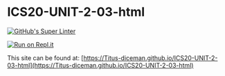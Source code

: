 # ICS20-UNIT-2-03-html

[![GitHub's Super Linter](https://github.com/Titus-diceman/ICS20-UNIT-2-03-html/workflows/GitHub's%20Super%20Linter/badge.svg)](https://github.com/Titus-diceman/ICS20-UNIT-2-03-html/actions)

[![Run on Repl.it](https://repl.it/badge/github/Titus-diceman/ICS20-UNIT-2-03-html)](https://repl.it/github/Titus-diceman/ICS20-UNIT-2-03-html)

This site can be found at: [https://Titus-diceman.github.io/ICS20-UNIT-2-03-html](https://Titus-diceman.github.io/ICS20-UNIT-2-03-html)
